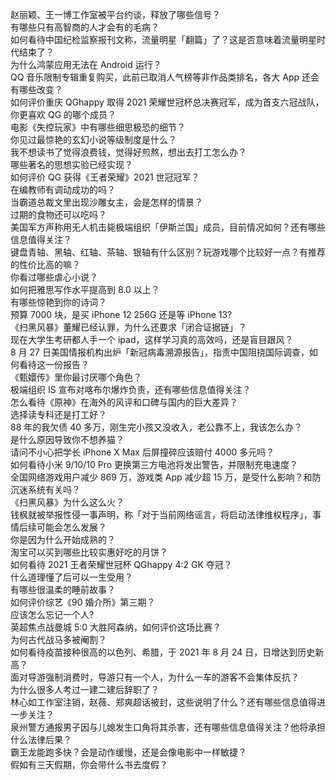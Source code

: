 赵丽颖、王一博工作室被平台约谈，释放了哪些信号？  
有哪些只有高智商的人才会有的毛病？  
如何看待中国纪检监察报刊文称，流量明星「翻篇」了？这是否意味着流量明星时代结束了？  
为什么鸿蒙应用无法在 Android 运行？  
QQ 音乐限制专辑重复购买，此前已取消人气榜等非作品类排名，各大 App 还会有哪些改变？  
如何评价重庆 QGhappy 取得 2021 荣耀世冠杯总决赛冠军，成为首支六冠战队，你更喜欢 QG 的哪个成员？  
电影《失控玩家》中有哪些细思极恐的细节？  
你见过最惊艳的玄幻小说等级制度是什么？  
我不想读书了觉得浪费钱，觉得好煎熬，想出去打工怎么办？  
哪些著名的思想实验已经实现？  
如何评价 QG 获得《王者荣耀》2021 世冠冠军？  
在编教师有调动成功的吗？  
当霸道总裁文里出现沙雕女主，会是怎样的情景？  
过期的食物还可以吃吗？  
美国军方声称用无人机击毙极端组织「伊斯兰国」成员，目前情况如何？还有哪些信息值得关注？  
键盘青轴、黑轴、红轴、茶轴、银轴有什么区别？玩游戏哪个比较好一点？有推荐的性价比高的嘛？  
你看过哪些虐心小说？  
如何把雅思写作水平提高到 8.0 以上？  
有哪些惊艳到你的诗词？  
预算 7000 块，是买 iPhone 12  256G 还是等 iPhone 13?  
《扫黑风暴》董耀已经认罪，为什么还要求「闭合证据链」？  
现在大学生考研都人手一个 ipad，这样学习真的高效吗，还是盲目跟风？  
8 月 27 日美国情报机构出炉「新冠病毒溯源报告」，指责中国阻挠国际调查，如何看待这一份报告？  
《甄嬛传》里你最讨厌哪个角色？  
极端组织 IS 宣布对喀布尔爆炸负责，还有哪些信息值得关注？  
怎么看待《原神》在海外的风评和口碑与国内的巨大差异？  
选择读专科还是打工好？  
88 年的我欠债 40 多万，刚生完小孩又没收入，老公靠不上，我该怎么办？  
是什么原因导致你不想养猫？  
请问不小心把学长 iPhone X Max 后屏撞碎应该赔付 4000 多元吗？  
如何看待小米 9/10/10 Pro 更换第三方电池将发出警告，并限制充电速度？  
全国网络游戏用户减少 869 万，游戏类 App 减少超 15 万，是受什么影响？和防沉迷系统有关吗？  
《扫黑风暴》为什么这么火？  
钱枫就被举报性侵一事声明，称「对于当前网络谣言，将启动法律维权程序」，事情后续可能会怎么发展？  
你是因为什么开始成熟的？  
淘宝可以买到哪些比较实惠好吃的月饼？  
如何看待 2021 王者荣耀世冠杯 QGhappy 4:2 GK 夺冠？  
什么道理懂了后可以一生受用？  
有哪些很温柔的睡前故事？  
如何评价综艺《90 婚介所》第三期？  
应该怎么忘记一个人?  
英超焦点战曼城 5:0 大胜阿森纳，如何评价这场比赛？  
为何古代战马多被阉割？  
如何看待疫苗接种很高的以色列、希腊，于 2021 年 8 月 24 日，日增达到历史新高？  
面对导游强制消费时，导游只有一个人，为什么一车的游客不会集体反抗？  
为什么很多人考过一建二建后辞职了？  
林心如工作室注销，赵薇、郑爽超话被封，这些说明了什么？还有哪些信息值得进一步关注？  
泉州警方通报男子因与儿媳发生口角将其杀害，还有哪些信息值得关注？他将承担什么法律后果？  
霸王龙能跑多快？会是动作缓慢，还是会像电影中一样敏捷？  
假如有三天假期，你会带什么书去度假？  
